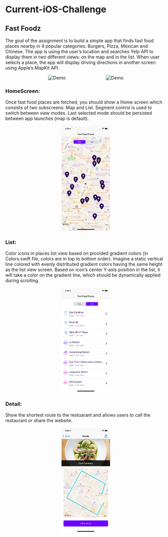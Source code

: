 # Current-iOS-Challenge
## Fast Foodz

The goal of the assignment is to build a simple app that finds fast food places nearby in 4 popular categories: Burgers, Pizza, Mexican and Chinese. The app is using the user’s location and searches Yelp API to display them in two different views: on the map and in the list. When user selects a place, the app will display driving directions in another screen using Apple’s MapKit API.

<p align="center">
<img src="https://github.com/r06921039/Current-iOS-Challenge/blob/main/demo.gif" alt="Demo" width="30%" height="30%"/>         <img src="https://github.com/r06921039/Current-iOS-Challenge/blob/main/Demo_2.gif" alt="Demo" width="30%" height="30%"/>
</p>

### HomeScreen:
 Once fast food places are fetched, you should show a Home screen which consists of two subscreens: Map and List. Segment control is used to switch between view modes. Last selected mode should be persisted between app launches (map is default).
 
<p align="center">
<img src="https://github.com/r06921039/Current-iOS-Challenge/blob/main/HomeScreen.png" alt="HomeScreen" width="30%" height="30%"/>
<!-- ![HomeScreen](https://github.com/r06921039/Current-iOS-Challenge/blob/main/HomeScreen.png = 585x1266) -->
</p>

### List:
Color icons in places list view based on provided gradient
colors (in Colors.swift file, colors are in top to bottom order).
Imagine a static vertical line colored with evenly distributed gradient colors having the same height as the list view screen. Based on icon’s center Y-axis position in the list, it will take a color on the gradient line, which should be dynamically applied during scrolling.

<p align="center">
<img src="https://github.com/r06921039/Current-iOS-Challenge/blob/main/List.png" alt="List" width="30%" height="30%"/>
</p>

### Detail:
Show the shortest route to the restuarant and allows users to call the restaurant or share the website.
<p align="center">
<img src="https://github.com/r06921039/Current-iOS-Challenge/blob/main/Detail.png" alt="Detail" width="30%" height="30%"/>
</p>
